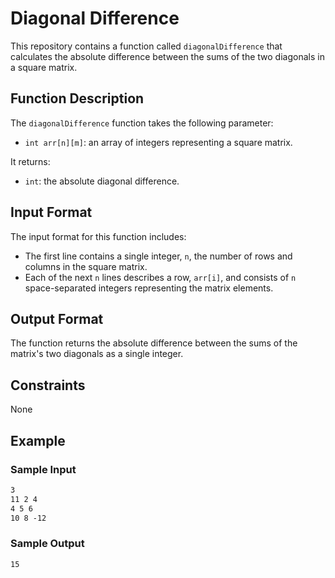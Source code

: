 # Diagonal Difference

This repository contains a function called `diagonalDifference` that calculates the absolute difference between the sums of the two diagonals in a square matrix.

## Function Description

The `diagonalDifference` function takes the following parameter:

- `int arr[n][m]`: an array of integers representing a square matrix.

It returns:

- `int`: the absolute diagonal difference.

## Input Format

The input format for this function includes:

- The first line contains a single integer, `n`, the number of rows and columns in the square matrix.
- Each of the next `n` lines describes a row, `arr[i]`, and consists of `n` space-separated integers representing the matrix elements.

## Output Format

The function returns the absolute difference between the sums of the matrix's two diagonals as a single integer.

## Constraints

None

## Example

### Sample Input
```md
3
11 2 4
4 5 6
10 8 -12
```

### Sample Output
```md
15
```


